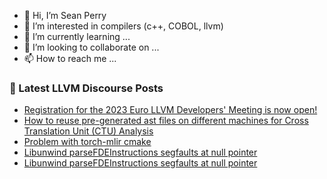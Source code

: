 - 👋 Hi, I’m Sean Perry
- 👀 I’m interested in compilers (c++, COBOL, llvm)
- 🌱 I’m currently learning ...
- 💞️ I’m looking to collaborate on ...
- 📫 How to reach me ...

<!---
s66perry/s66perry is a ✨ special ✨ repository because its `README.md` (this file) appears on your GitHub profile.
You can click the Preview link to take a look at your changes.
--->
### 📕 Latest LLVM Discourse Posts

<!-- DISCOURSE-LLVM:START -->
- [Registration for the 2023 Euro LLVM Developers&#39; Meeting is now open!](https://discourse.llvm.org/t/registration-for-the-2023-euro-llvm-developers-meeting-is-now-open/68556#post_3)
- [How to reuse pre-generated ast files on different machines for Cross Translation Unit &lpar;CTU&rpar; Analysis](https://discourse.llvm.org/t/how-to-reuse-pre-generated-ast-files-on-different-machines-for-cross-translation-unit-ctu-analysis/69875#post_1)
- [Problem with torch-mlir cmake](https://discourse.llvm.org/t/problem-with-torch-mlir-cmake/69727#post_2)
- [Libunwind parseFDEInstructions segfaults at null pointer](https://discourse.llvm.org/t/libunwind-parsefdeinstructions-segfaults-at-null-pointer/69858#post_4)
- [Libunwind parseFDEInstructions segfaults at null pointer](https://discourse.llvm.org/t/libunwind-parsefdeinstructions-segfaults-at-null-pointer/69858#post_3)
<!-- DISCOURSE-LLVM:END -->
